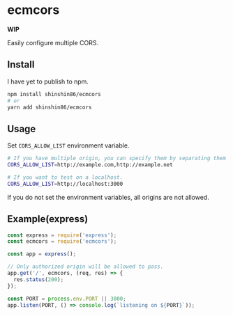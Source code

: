 # ecmcors

**WIP**

Easily configure multiple CORS.

## Install

I have yet to publish to npm.

```bash
npm install shinshin86/ecmcors
# or
yarn add shinshin86/ecmcors
```

## Usage

Set `CORS_ALLOW_LIST` environment variable.

```bash
# If you have multiple origin, you can specify them by separating them with a comma.
CORS_ALLOW_LIST=http://example.com,http://example.net

# If you want to test on a localhost.
CORS_ALLOW_LIST=http://localhost:3000
```

If you do not set the environment variables, all origins are not allowed.

## Example(express)

```javascript
const express = require('express');
const ecmcors = require('ecmcors');

const app = express();

// Only authorized origin will be allowed to pass.
app.get('/', ecmcors, (req, res) => {
  res.status(200);
});

const PORT = process.env.PORT || 3000;
app.listen(PORT, () => console.log(`listening on ${PORT}`));
```
